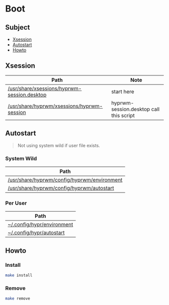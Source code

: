 
# Boot

## Subject

* [Xsession](#xsession)
* [Autostart](#autostart)
* [Howto](#howto)


## Xsession

| Path | Note |
| --- | --- |
| [/usr/share/xsessions/hyprwm-session.desktop](xsessions/hyprwm-session.desktop) | start here |
| [/usr/share/hyprwm/xsessions/hyprwm-session](xsessions/hyprwm-session) | hyprwm-session.desktop call this script |


## Autostart

> Not using system wild if user file exists.

### System Wild

| Path |
| --- |
| [/usr/share/hyprwm/config/hyprwm/environment](config/hyprwm/environment) |
| [/usr/share/hyprwm/config/hyprwm/autostart](config/hyprwm/autostart) |


### Per User

| Path |
| --- |
| [~/.config/hypr/environment](../asset/config/environment) |
| [~/.config/hypr/autostart](../asset/config/autostart) |


## Howto

### Install

``` sh
make install
```

### Remove

``` sh
make remove
```
